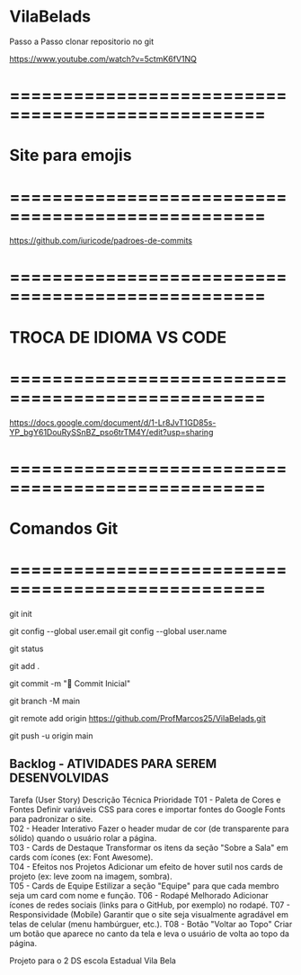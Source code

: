 # VilaBelads
Passo a Passo clonar repositorio no git

https://www.youtube.com/watch?v=5ctmK6fV1NQ



# ================================================== 
#         Site para emojis
# ==================================================

 https://github.com/iuricode/padroes-de-commits


# ================================================== 
#         TROCA DE IDIOMA VS CODE
# ==================================================


https://docs.google.com/document/d/1-Lr8JvT1GD85s-YP_bgY61DouRySSnBZ_pso6trTM4Y/edit?usp=sharing

# ================================================== 
#        Comandos Git
# ==================================================

git init

git config --global user.email <E-mail do Auno no git>
git config --global user.name <Login do Aluno no git>

git status

git add .

git commit -m ":tada: Commit Inicial"

git branch -M main

git remote add origin https://github.com/ProfMarcos25/VilaBelads.git

git push -u origin main


## Backlog - ATIVIDADES PARA SEREM DESENVOLVIDAS 

Tarefa (User Story)	Descrição Técnica	Prioridade
T01 - Paleta de Cores e Fontes	Definir variáveis CSS para cores e importar fontes do Google Fonts para padronizar o site.	
T02 - Header Interativo	Fazer o header mudar de cor (de transparente para sólido) quando o usuário rolar a página.	
T03 - Cards de Destaque	Transformar os itens da seção "Sobre a Sala" em cards com ícones (ex: Font Awesome).	
T04 - Efeitos nos Projetos	Adicionar um efeito de hover sutil nos cards de projeto (ex: leve zoom na imagem, sombra).	
T05 - Cards de Equipe	Estilizar a seção "Equipe" para que cada membro seja um card com nome e função.	
T06 - Rodapé Melhorado	Adicionar ícones de redes sociais (links para o GitHub, por exemplo) no rodapé.	
T07 - Responsividade (Mobile)	Garantir que o site seja visualmente agradável em telas de celular (menu hambúrguer, etc.).	
T08 - Botão "Voltar ao Topo"	Criar um botão que aparece no canto da tela e leva o usuário de volta ao topo da página.	

Projeto para o 2 DS escola Estadual Vila Bela
